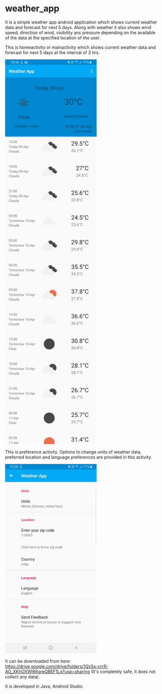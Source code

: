 # weather_app
It is a simple weather app android application which shows current weather data and forecast for next 5 days.
Along with weather it also shows wind speed, direction of wind, visibility ans pressure depending on the available of the data
at the specified location of the user.

This is homeactivity or mainactivity which shows current weather data and forecast for next
5 days at the interval of 3 hrs.

<img src="Screenshot_20200409-185835_Weather App.jpg" width="300">

This is preference activity. Options to change units of weather data, preferred location and language preferences are 
provided in this activity.

<img src="Screenshot_20200409-193816_Weather App.jpg" width="300">


It can be downloaded from here: https://drive.google.com/drive/folders/1QySx-crrR-AO_XKhOXWl66greQBEF1Lq?usp=sharing 
(It's completely safe, it does not collect any data).

It is developed in Java, Android Studio.
